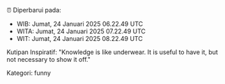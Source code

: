 ⏰ Diperbarui pada:
- WIB: Jumat, 24 Januari 2025 06.22.49 UTC
- WITA: Jumat, 24 Januari 2025 07.22.49 UTC
- WIT: Jumat, 24 Januari 2025 08.22.49 UTC

Kutipan Inspiratif:
"Knowledge is like underwear. It is useful to have it, but not necessary to show it off."


Kategori: funny

